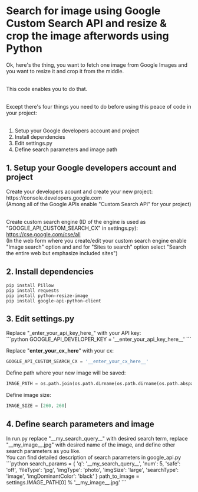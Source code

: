 <h1>Search for image using Google Custom Search API and resize & crop the image afterwords using Python</h1>

Ok, here's the thing, you want to fetch one image from Google Images and you want to resize it and crop it from the middle.<br /><br />

This code enables you to do that.<br /><br />

Except there's four things you need to do before using this peace of code in your project:<br /><br />

1. Setup your Google developers account and project<br />
2. Install dependencies<br />
3. Edit settings.py<br />
4. Define search parameters and image path

<h2>1. Setup your Google developers account and project</h2>
Create your developers acount and create your new project:<br />
https://console.developers.google.com<br />
(Among all of the Google APIs enable "Custom Search API" for your project)<br /><br />

Create custom search engine (ID of the engine is used as "GOOGLE_API_CUSTOM_SEARCH_CX" in settings.py):<br />
https://cse.google.com/cse/all<br />
(In the web form where you create/edit your custom search engine enable "Image search" option and and for "Sites to search" option select "Search the entire web but emphasize included sites")

<h2>2. Install dependencies</h2>
<code>pip install Pillow</code><br />
<code>pip install requests</code><br />
<code>pip install python-resize-image</code><br />
<code>pip install google-api-python-client</code>

<h2>3. Edit settings.py</h2>
Replace "_enter_your_api_key_here_" with your API key:<br />
```python
GOOGLE_API_DEVELOPER_KEY = '__enter_your_api_key_here__'
```

Replace "__enter_your_cx_here__" with your cx:<br />
```python
GOOGLE_API_CUSTOM_SEARCH_CX = '__enter_your_cx_here__'
```

Define path where your new image will be saved:<br />
```python
IMAGE_PATH = os.path.join(os.path.dirname(os.path.dirname(os.path.abspath(__file__))), 'images', '%s')
```

Define image size:<br />
```python
IMAGE_SIZE = [260, 260]
```

<h2>4. Define search parameters and image</h2>
In run.py replace "__my_search_query__" with desired search term, replace "__my_image__.jpg" with desired name of the image, and define other search parameters as you like.<br />
You can find detailed description of search parameters in google_api.py<br />
```python
search_params = {
    'q': '__my_search_query__',
    'num': 5,
    'safe': 'off',
    'fileType': 'jpg',
    'imgType': 'photo',
    'imgSize': 'large',
    'searchType': 'image',
    'imgDominantColor': 'black'
}
path_to_image = settings.IMAGE_PATH[0] % '__my_image__.jpg'
```
